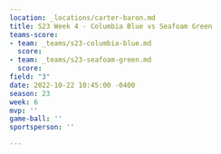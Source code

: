 ```yaml
---
location: _locations/carter-baron.md
title: S23 Week 4 - Columbia Blue vs Seafoam Green
teams-score:
- team: _teams/s23-columbia-blue.md
  score: 
- team: _teams/s23-seafoam-green.md
  score: 
field: "3"
date: 2022-10-22 10:45:00 -0400
season: 23
week: 6
mvp: ''
game-ball: ''
sportsperson: ''

---
```

